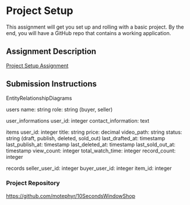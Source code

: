 # Project Setup
This assignment will get you set up and rolling with a basic project. By the end, you will have a GitHub repo that contains a working application.

## Assignment Description
[Project Setup Assignment](https://education.launchcode.org/liftoff/modules/assignments/project-setup)

## Submission Instructions

EntityRelationshipDiagrams

users
name: string 
role: string (buyer, seller)

user_informations
user_id: integer
contact_information: text

items
user_id: integer
title: string
price: decimal
video_path: string
status: string (draft, publish, deleted, sold_out)
last_drafted_at: timestamp
last_publish_at: timestamp
last_deleted_at: timestamp
last_sold_out_at: timestamp
view_count: integer
total_watch_time: integer
record_count: integer

records
seller_user_id: integer
buyer_user_id: integer
item_id: integer


### Project Repository

https://github.com/motephyr/10SecondsWindowShop
